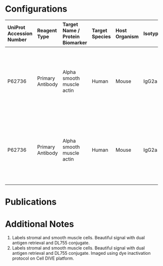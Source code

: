 # Configurations

| UniProt Accession Number   | Reagent Type     | Target Name / Protein Biomarker   | Target Species   | Host Organism   | Isotype   | Clonality   | Vendor            | Catalog Number   | Conjugate   | RRID   | Availability   | Method         | Tissue Preservation   | Target Tissue   | Tissue State   | Detergent         | Antigen Retrieval Conditions                                                               | Dye Inactivation Conditions   | Recommend   | Agree               | Disagree   | Contributor         | Notes       |
|:---------------------------|:-----------------|:----------------------------------|:-----------------|:----------------|:----------|:------------|:------------------|:-----------------|:------------|:-------|:---------------|:---------------|:----------------------|:----------------|:---------------|:------------------|:-------------------------------------------------------------------------------------------|:------------------------------|:------------|:--------------------|:-----------|:--------------------|:------------|
| P62736                     | Primary Antibody | Alpha smooth muscle actin         | Human            | Mouse           | IgG2a     | 1A4/asm-1   | Novus Biologicals | NBP2-34522IR     | DL755       | NA     | Stock          | IBEX2D Manual  | FFPE                  | Tonsil          | NA             | 0.3% Triton-X-100 | pH 6 for 30 minutes ER1 (AF9961) and pH 9 for 30 minutes ER2 (AF9640) using the Leica Bond | 1 mg/ml LiBH4 15 minutes      | Yes         | 0000-0003-4379-8967 | NA         | 0000-0003-4379-8967 | [1](#notes) |
| P62736                     | Primary Antibody | Alpha smooth muscle actin         | Human            | Mouse           | IgG2a     | 1A4/asm-1   | Novus Biologicals | NBP2-34522IR     | DL755       | NA     | Stock          | Cell DIVE-IBEX | FFPE                  | Tonsil          | NA             | 0.3% Triton-X-100 | pH 6 for 30 minutes ER1 (AF9961) and pH 9 for 30 minutes ER2 (AF9640) using the Leica Bond | 1 mg/ml LiBH4 15 minutes      | Yes         | 0000-0003-4379-8967 | NA         | 0000-0003-4379-8967 | [2](#notes) |

# Publications



# Additional Notes

<a name="notes"></a>
1. Labels stromal and smooth muscle cells. Beautiful signal with dual antigen retrieval and DL755 conjugate.
2. Labels stromal and smooth muscle cells. Beautiful signal with dual antigen retrieval and DL755 conjugate. Imaged using dye inactivation protocol on Cell DIVE platform.
